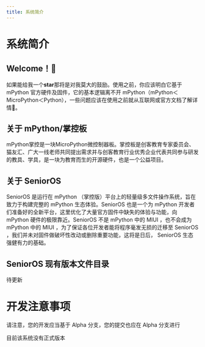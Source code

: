```yaml
---
title: 系统简介
---
```

# 系统简介

## Welcome！👏

如果能给我一个**star**那将是对我莫大的鼓励。使用之前，你应该明白它基于 mPython 官方硬件及固件，它的基本逻辑离不开 mPython（mPython＜MicroPython＜Python），一些问题应该在使用之前就从互联网或官方文档了解详情🔎。


## 关于 mPython/掌控板

mPython掌控是一块MicroPython微控制器板。掌控板是创客教育专家委员会、猫友汇、广大一线老师共同提出需求并与创客教育行业优秀企业代表共同参与研发的教具、学具，是一块为教育而生的开源硬件，也是一个公益项目。

## 关于 SeniorOS

SeniorOS 是运行在 mPython （掌控版）平台上的轻量级多文件操作系统，旨在致力于构建完整的 mPython 生态体验。SeniorOS 也是一个为 mPython 开发者们准备好的全新平台，这里优化了大量官方固件中缺失的体验与功能，向 mPython 硬件的极限靠近。SeniorOS 不是 mPython 中的 MIUI ，也不会成为 mPython 中的 MIUI ，为了保证各位开发者能将程序毫发无损的迁移至 SeniorOS ，我们并未对固件做破坏性改动或删除重要功能，这将是日后， SeniorOS 生态强健有力的基础。

## SeniorOS 现有版本文件目录

待更新

# 开发注意事项

请注意，您的开发应当基于 Alpha 分支，您的提交也应在 Alpha 分支进行

目前该系统没有正式版本

